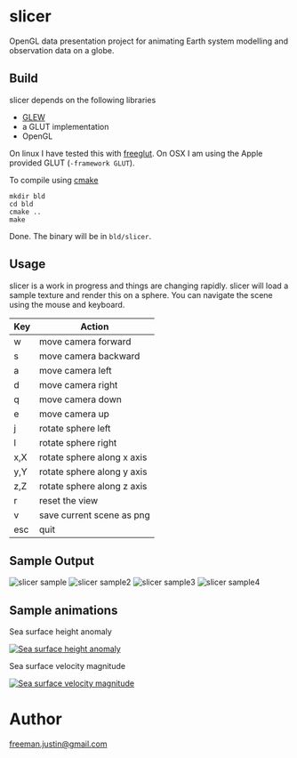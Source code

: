 # slicer
OpenGL data presentation project for animating Earth system modelling and observation data on a globe.

## Build
slicer depends on the following libraries
- [GLEW](http://glew.sourceforge.net/) 
- a GLUT implementation
- OpenGL

On linux I have tested this with [freeglut](http://freeglut.sourceforge.net/). On OSX I am using the Apple provided GLUT (`-framework GLUT`).

To compile using [cmake](http://www.cmake.org/)
```
mkdir bld
cd bld
cmake ..
make
```
Done. The binary will be in `bld/slicer`. 

## Usage

slicer is a work in progress and things are changing rapidly. slicer will load a sample texture and render this on a sphere. You can navigate the scene using the mouse and keyboard.

| Key | Action          |
| ------------- | ----------- |
| w      | move camera forward|
| s     | move camera backward    |
| a     | move camera left    |
| d     | move camera right    |
| q     | move camera down    |
| e     | move camera up    |
| j     | rotate sphere left    |
| l     | rotate sphere right    |
| x,X   | rotate sphere along x axis |
| y,Y   | rotate sphere along y axis |
| z,Z   | rotate sphere along z axis |
| r     | reset the view    |
| v     | save current scene as png    |
| esc     | quit    |

## Sample Output
![slicer sample](https://raw.github.com/freemanjustin/slicer/master/bin/sample/sample.png)
![slicer sample2](https://raw.github.com/freemanjustin/slicer/master/bin/sample/sample2.png)
![slicer sample3](https://raw.github.com/freemanjustin/slicer/master/bin/sample/sample3.png)
![slicer sample4](https://raw.github.com/freemanjustin/slicer/master/bin/sample/sample4.png)

## Sample animations

Sea surface height anomaly

[![Sea surface height anomaly](http://img.youtube.com/vi/t8sZM0F1Noc/0.jpg)](https://www.youtube.com/watch?v=t8sZM0F1Noc)

Sea surface velocity magnitude

[![Sea surface velocity magnitude](http://img.youtube.com/vi/InvkqPuB8mo/0.jpg)](https://www.youtube.com/watch?v=InvkqPuB8mo)

# Author
freeman.justin@gmail.com
